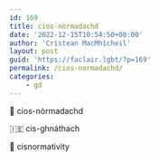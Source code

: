 ```yaml
---
id: 169
title: cios-nòrmadachd
date: '2022-12-15T10:54:50+00:00'
author: 'Crìstean MacMhìcheil'
layout: post
guid: 'https://faclair.lgbt/?p=169'
permalink: /cios-normadachd/
categories:
    - gd
---
```


&#x1f3f4;&#xe0067;&#xe0062;&#xe0073;&#xe0063;&#xe0074;&#xe007f; cios-nòrmadachd

&#x1f1ee;&#x1f1ea; cis-ghnáthach

&#x1f3f4;&#xe0067;&#xe0062;&#xe0065;&#xe006e;&#xe0067;&#xe007f; cisnormativity
